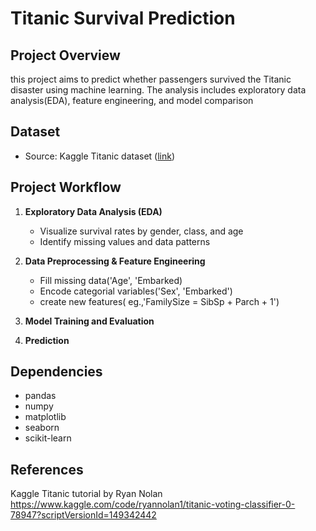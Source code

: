 # Titanic Survival Prediction

## Project Overview
this project aims to predict whether passengers survived the Titanic disaster using machine learning. 
The analysis includes exploratory data analysis(EDA), feature engineering, and model comparison

## Dataset
- Source: Kaggle Titanic dataset ([link](https://www.kaggle.com/c/titanic))

## Project Workflow
1. **Exploratory Data Analysis (EDA)**
   - Visualize survival rates by gender, class, and age
   - Identify missing values and data patterns
2. **Data Preprocessing & Feature Engineering**
   - Fill missing data('Age', 'Embarked)
   - Encode categorial variables('Sex', 'Embarked')
   - create new features( eg.,'FamilySize = SibSp + Parch + 1')
4. **Model Training and Evaluation**
   
5. **Prediction**

## Dependencies
- pandas
- numpy
- matplotlib
- seaborn
- scikit-learn

## References
Kaggle Titanic tutorial by Ryan Nolan https://www.kaggle.com/code/ryannolan1/titanic-voting-classifier-0-78947?scriptVersionId=149342442
